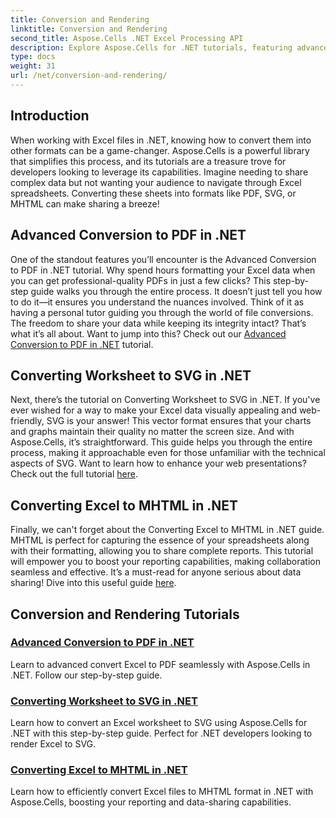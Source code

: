 ```yaml
---
title: Conversion and Rendering
linktitle: Conversion and Rendering
second_title: Aspose.Cells .NET Excel Processing API
description: Explore Aspose.Cells for .NET tutorials, featuring advanced guides on converting and rendering Excel files to different formats seamlessly.
type: docs
weight: 31
url: /net/conversion-and-rendering/
---
```

## Introduction

When working with Excel files in .NET, knowing how to convert them into other formats can be a game-changer. Aspose.Cells is a powerful library that simplifies this process, and its tutorials are a treasure trove for developers looking to leverage its capabilities. Imagine needing to share complex data but not wanting your audience to navigate through Excel spreadsheets. Converting these sheets into formats like PDF, SVG, or MHTML can make sharing a breeze! 

## Advanced Conversion to PDF in .NET

One of the standout features you’ll encounter is the Advanced Conversion to PDF in .NET tutorial. Why spend hours formatting your Excel data when you can get professional-quality PDFs in just a few clicks? This step-by-step guide walks you through the entire process. It doesn’t just tell you how to do it—it ensures you understand the nuances involved. Think of it as having a personal tutor guiding you through the world of file conversions. The freedom to share your data while keeping its integrity intact? That’s what it’s all about. Want to jump into this? Check out our [Advanced Conversion to PDF in .NET](./advanced-conversion-to-pdf/) tutorial.

## Converting Worksheet to SVG in .NET

Next, there’s the tutorial on Converting Worksheet to SVG in .NET. If you've ever wished for a way to make your Excel data visually appealing and web-friendly, SVG is your answer! This vector format ensures that your charts and graphs maintain their quality no matter the screen size. And with Aspose.Cells, it’s straightforward. This guide helps you through the entire process, making it approachable even for those unfamiliar with the technical aspects of SVG. Want to learn how to enhance your web presentations? Check out the full tutorial [here](./converting-worksheet-to-svg/).

## Converting Excel to MHTML in .NET

Finally, we can't forget about the Converting Excel to MHTML in .NET guide. MHTML is perfect for capturing the essence of your spreadsheets along with their formatting, allowing you to share complete reports. This tutorial will empower you to boost your reporting capabilities, making collaboration seamless and effective. It’s a must-read for anyone serious about data sharing! Dive into this useful guide [here](./converting-excel-to-mhtml/).

## Conversion and Rendering Tutorials
### [Advanced Conversion to PDF in .NET](./advanced-conversion-to-pdf/)
Learn to advanced convert Excel to PDF seamlessly with Aspose.Cells in .NET. Follow our step-by-step guide.
### [Converting Worksheet to SVG in .NET](./converting-worksheet-to-svg/)
Learn how to convert an Excel worksheet to SVG using Aspose.Cells for .NET with this step-by-step guide. Perfect for .NET developers looking to render Excel to SVG.
### [Converting Excel to MHTML in .NET](./converting-excel-to-mhtml/)
Learn how to efficiently convert Excel files to MHTML format in .NET with Aspose.Cells, boosting your reporting and data-sharing capabilities.